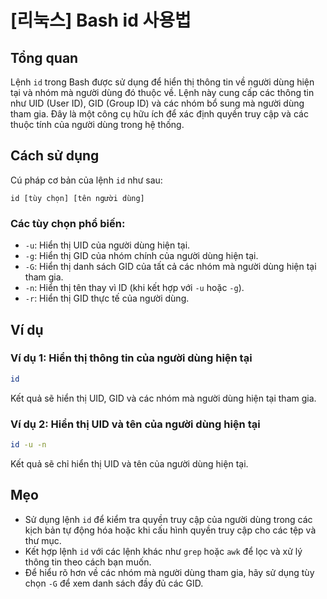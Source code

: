 # [리눅스] Bash id 사용법

## Tổng quan
Lệnh `id` trong Bash được sử dụng để hiển thị thông tin về người dùng hiện tại và nhóm mà người dùng đó thuộc về. Lệnh này cung cấp các thông tin như UID (User ID), GID (Group ID) và các nhóm bổ sung mà người dùng tham gia. Đây là một công cụ hữu ích để xác định quyền truy cập và các thuộc tính của người dùng trong hệ thống.

## Cách sử dụng
Cú pháp cơ bản của lệnh `id` như sau:
```
id [tùy chọn] [tên người dùng]
```

### Các tùy chọn phổ biến:
- `-u`: Hiển thị UID của người dùng hiện tại.
- `-g`: Hiển thị GID của nhóm chính của người dùng hiện tại.
- `-G`: Hiển thị danh sách GID của tất cả các nhóm mà người dùng hiện tại tham gia.
- `-n`: Hiển thị tên thay vì ID (khi kết hợp với `-u` hoặc `-g`).
- `-r`: Hiển thị GID thực tế của người dùng.

## Ví dụ
### Ví dụ 1: Hiển thị thông tin của người dùng hiện tại
```bash
id
```
Kết quả sẽ hiển thị UID, GID và các nhóm mà người dùng hiện tại tham gia.

### Ví dụ 2: Hiển thị UID và tên của người dùng hiện tại
```bash
id -u -n
```
Kết quả sẽ chỉ hiển thị UID và tên của người dùng hiện tại.

## Mẹo
- Sử dụng lệnh `id` để kiểm tra quyền truy cập của người dùng trong các kịch bản tự động hóa hoặc khi cấu hình quyền truy cập cho các tệp và thư mục.
- Kết hợp lệnh `id` với các lệnh khác như `grep` hoặc `awk` để lọc và xử lý thông tin theo cách bạn muốn.
- Để hiểu rõ hơn về các nhóm mà người dùng tham gia, hãy sử dụng tùy chọn `-G` để xem danh sách đầy đủ các GID.